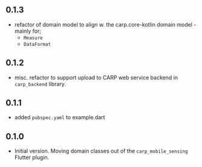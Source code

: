 ## 0.1.3
* refactor of domain model to align w. the carp.core-kotlin domain model - mainly for;
     * `Measure`
     * `DataFormat`
     

## 0.1.2
* misc. refactor to support upload to CARP web service backend in `carp_backend` library.

## 0.1.1
* added `pubspec.yaml` to example.dart

## 0.1.0
* Initial version. Moving domain classes out of the `carp_mobile_sensing` Flutter plugin.
 
